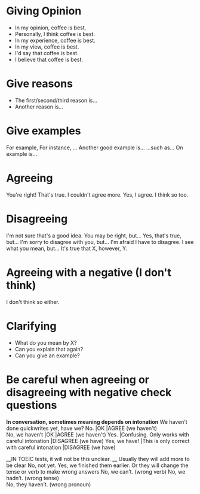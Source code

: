 # Giving Opinion
* In my opinion, coffee is best.
* Personally, I think coffee is best.
* In my experience, coffee is best.
*  In my view, coffee is best. 
* I'd say that coffee is best.
* I believe that coffee is best.

# Give reasons
* The first/second/third reason is...
* Another reason is...

# Give examples
For example,
For instance, ...
Another good example is...
...such as...
On example is...

# Agreeing 
You're right!
That's true. 
I couldn't agree more.
Yes, I agree.
I think so too. 

# Disagreeing
I'm not sure that's a good idea.
You may be right, but...
Yes, that's true, but...
I'm sorry to disagree with you, but...
I'm afraid I have to disagree. 
I see what you mean, but...
It's true that X, however, Y. 
# Agreeing with a negative (I don't think)
I don't think so either.

# Clarifying
* What do you mean by X?
* Can you explain that again?
* Can you give an example?

# Be careful when agreeing or disagreeing with negative check questions
__In conversation, sometimes meaning depends on intonation__
We haven’t done quickwrites yet, have we?
    No.             |OK                      |AGREE (we haven't)     
    No, we haven’t  |OK                      |AGREE (we haven't)
    Yes.            |Confusing. Only works with careful intonation    |DISAGREE (we have)
    Yes, we have!   |This is only correct with careful intonation    |DISAGREE (we have)

__IN TOEIC tests, it will not be this unclear. __
Usually they will add more to be clear
    No, not yet.
    Yes, we finished them earlier.
Or they will change the tense or verb to make wrong answers
    No, we can’t.       (wrong verb)
    No, we hadn’t.      (wrong tense)   
    No, they haven’t.   (wrong pronoun)
